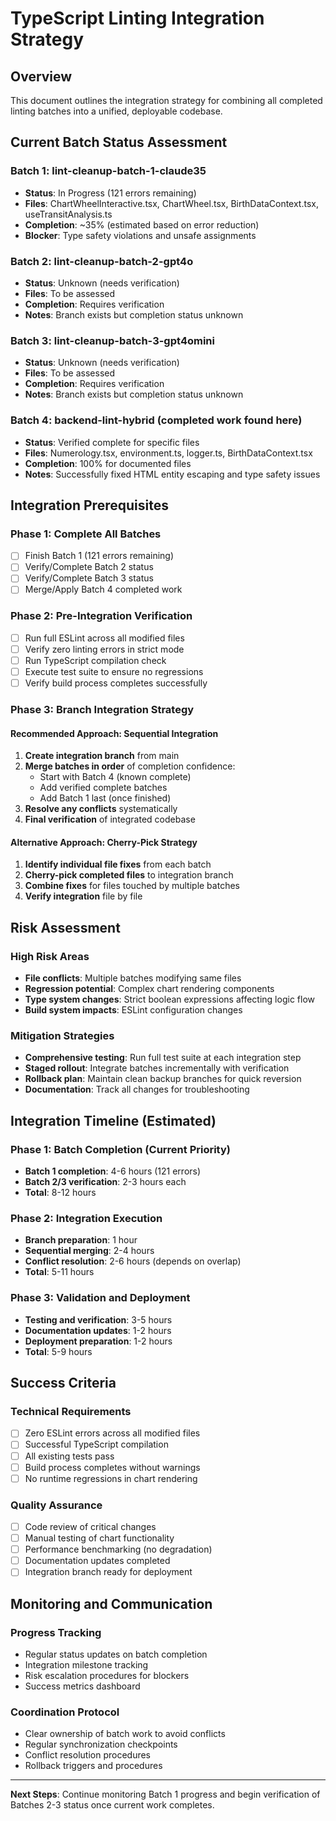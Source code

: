 # TypeScript Linting Integration Strategy

## Overview

This document outlines the integration strategy for combining all completed linting batches into a
unified, deployable codebase.

## Current Batch Status Assessment

### Batch 1: lint-cleanup-batch-1-claude35

- **Status**: In Progress (121 errors remaining)
- **Files**: ChartWheelInteractive.tsx, ChartWheel.tsx, BirthDataContext.tsx, useTransitAnalysis.ts
- **Completion**: ~35% (estimated based on error reduction)
- **Blocker**: Type safety violations and unsafe assignments

### Batch 2: lint-cleanup-batch-2-gpt4o

- **Status**: Unknown (needs verification)
- **Files**: To be assessed
- **Completion**: Requires verification
- **Notes**: Branch exists but completion status unknown

### Batch 3: lint-cleanup-batch-3-gpt4omini

- **Status**: Unknown (needs verification)
- **Files**: To be assessed
- **Completion**: Requires verification
- **Notes**: Branch exists but completion status unknown

### Batch 4: backend-lint-hybrid (completed work found here)

- **Status**: Verified complete for specific files
- **Files**: Numerology.tsx, environment.ts, logger.ts, BirthDataContext.tsx
- **Completion**: 100% for documented files
- **Notes**: Successfully fixed HTML entity escaping and type safety issues

## Integration Prerequisites

### Phase 1: Complete All Batches

- [ ] Finish Batch 1 (121 errors remaining)
- [ ] Verify/Complete Batch 2 status
- [ ] Verify/Complete Batch 3 status
- [ ] Merge/Apply Batch 4 completed work

### Phase 2: Pre-Integration Verification

- [ ] Run full ESLint across all modified files
- [ ] Verify zero linting errors in strict mode
- [ ] Run TypeScript compilation check
- [ ] Execute test suite to ensure no regressions
- [ ] Verify build process completes successfully

### Phase 3: Branch Integration Strategy

#### Recommended Approach: Sequential Integration

1. **Create integration branch** from main
2. **Merge batches in order** of completion confidence:
   - Start with Batch 4 (known complete)
   - Add verified complete batches
   - Add Batch 1 last (once finished)
3. **Resolve any conflicts** systematically
4. **Final verification** of integrated codebase

#### Alternative Approach: Cherry-Pick Strategy

1. **Identify individual file fixes** from each batch
2. **Cherry-pick completed files** to integration branch
3. **Combine fixes** for files touched by multiple batches
4. **Verify integration** file by file

## Risk Assessment

### High Risk Areas

- **File conflicts**: Multiple batches modifying same files
- **Regression potential**: Complex chart rendering components
- **Type system changes**: Strict boolean expressions affecting logic flow
- **Build system impacts**: ESLint configuration changes

### Mitigation Strategies

- **Comprehensive testing**: Run full test suite at each integration step
- **Staged rollout**: Integrate batches incrementally with verification
- **Rollback plan**: Maintain clean backup branches for quick reversion
- **Documentation**: Track all changes for troubleshooting

## Integration Timeline (Estimated)

### Phase 1: Batch Completion (Current Priority)

- **Batch 1 completion**: 4-6 hours (121 errors)
- **Batch 2/3 verification**: 2-3 hours each
- **Total**: 8-12 hours

### Phase 2: Integration Execution

- **Branch preparation**: 1 hour
- **Sequential merging**: 2-4 hours
- **Conflict resolution**: 2-6 hours (depends on overlap)
- **Total**: 5-11 hours

### Phase 3: Validation and Deployment

- **Testing and verification**: 3-5 hours
- **Documentation updates**: 1-2 hours
- **Deployment preparation**: 1-2 hours
- **Total**: 5-9 hours

## Success Criteria

### Technical Requirements

- [ ] Zero ESLint errors across all modified files
- [ ] Successful TypeScript compilation
- [ ] All existing tests pass
- [ ] Build process completes without warnings
- [ ] No runtime regressions in chart rendering

### Quality Assurance

- [ ] Code review of critical changes
- [ ] Manual testing of chart functionality
- [ ] Performance benchmarking (no degradation)
- [ ] Documentation updates completed
- [ ] Integration branch ready for deployment

## Monitoring and Communication

### Progress Tracking

- Regular status updates on batch completion
- Integration milestone tracking
- Risk escalation procedures for blockers
- Success metrics dashboard

### Coordination Protocol

- Clear ownership of batch work to avoid conflicts
- Regular synchronization checkpoints
- Conflict resolution procedures
- Rollback triggers and procedures

---

**Next Steps**: Continue monitoring Batch 1 progress and begin verification of Batches 2-3 status
once current work completes.
